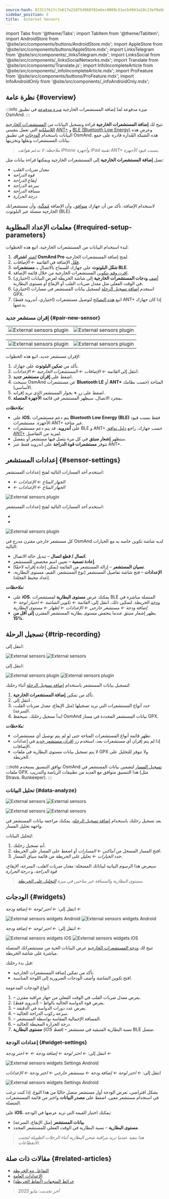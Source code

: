 ```yaml
---
source-hash: 82311f61fc7e617e22d754968f02e6ec8009c51ecb4943a18c23ef0a9d897cfd
sidebar_position: 5
title:  External Sensors
---
```

import Tabs from '@theme/Tabs';
import TabItem from '@theme/TabItem';
import AndroidStore from '@site/src/components/buttons/AndroidStore.mdx';
import AppleStore from '@site/src/components/buttons/AppleStore.mdx';
import LinksTelegram from '@site/src/components/_linksTelegram.mdx';
import LinksSocial from '@site/src/components/_linksSocialNetworks.mdx';
import Translate from '@site/src/components/Translate.js';
import InfoIncompleteArticle from '@site/src/components/_infoIncompleteArticle.mdx';
import ProFeature from '@site/src/components/buttons/ProFeature.mdx';
import InfoAndroidOnly from '@site/src/components/_infoAndroidOnly.mdx';



## نظرة عامة {#overview}

:::info ميزة مدفوعة
تُعدّ إضافة المستشعرات الخارجية [ميزة مدفوعة](../purchases/index.md) في تطبيق OsmAnd.
:::

تتيح لك **إضافة المستشعرات الخارجية** قراءة وتسجيل البيانات من [المستشعرات الخارجية اللاسلكية](https://en.wikipedia.org/wiki/Wireless_sensor_network) التي تعمل بتقنيتي [ANT+](https://en.wikipedia.org/wiki/ANT_(network)) و [BLE (Bluetooth Low Energy)](https://en.wikipedia.org/wiki/Bluetooth_Low_Energy) وعرض هذه البيانات باستخدام [الودجات](#widgets) في تطبيق OsmAnd. هذه الشبكة المُدارة قادرة على جمع بيانات المستشعرات ونقلها وتخزينها.

> *ملاحظة: لا تدعم هواتف iPhone وأجهزة iPad تقنية ANT+ بسبب قيود الأجهزة.*

تصل **إضافة المستشعرات الخارجية** إلى المستشعرات الخارجية ويمكنها قراءة بيانات مثل:

- *معدل ضربات القلب*
- *قوة الدراجة*
- *إيقاع الدراجة*
- *سرعة الدراجة*
- *مسافة الدراجة*
- *درجة الحرارة*

لاستخدام الإضافة، تأكد من أن جهازك [متوافق](#pair-new-sensor)، وأن الإضافة [مُمكّنة](../plugins/#enable--disable)، وأن مستشعراتك الخارجية متصلة عبر البلوتوث (BLE).


## معلمات الإعداد المطلوبة {#required-setup-parameters}

لبدء استخدام البيانات من المستشعرات الخارجية، اتبع هذه الخطوات:

1. [اشترِ](../purchases/) **اشتراك OsmAnd Pro** لفتح إضافة المستشعرات الخارجية.
2. [فعّل](../plugins/#enable--disable) الإضافة في *القائمة ← الإضافات*.
3. **شغّل البلوتوث** على جهازك للسماح بالاتصال بـ **مستشعرات BLE**.
4. [اقرن وقم بتكوين](#pair-new-sensor) المستشعرات الخارجية من خلال قائمة الإضافة.
5. (اختياري) [أضف](#widgets) **ودجات المستشعرات الخارجية** إلى شاشة الخريطة لعرض البيانات في الوقت الفعلي مثل معدل ضربات القلب أو الإيقاع أو مستوى البطارية.
6. (اختياري) استخدم [إضافة تسجيل الرحلة](../plugins/trip-recording.md) لتسجيل بيانات المستشعر في مسارات GPX.
7. (اختياري، أندرويد فقط) اتبع [هذه النصائح](https://www.thisisant.com/consumer/ant-101/ant-in-phones) لتوصيل مستشعرات ANT+ إذا كان جهازك يدعمها.


### إقران مستشعر جديد {#pair-new-sensor}

<Tabs groupId="operating-systems" queryString="current-os">

<TabItem value="android" label="أندرويد">

| | |
| --- | --- |
| ![External sensors plugin](@site/static/img/plugins/sensors/external_sensors_pair_sensors_1.png) | ![External sensors plugin](@site/static/img/plugins/sensors/external_sensors_pair_sensors_2.png) |

</TabItem>

<TabItem value="ios" label="iOS">

| | |
| --- | --- |
| ![External sensors plugin](@site/static/img/plugins/sensors/external_sensors_first_start_ios.png) | ![External sensors plugin](@site/static/img/plugins/sensors/external_sensors_bluetooth_turned_off_ios.png) |

</TabItem>

</Tabs>

لإقران مستشعر جديد، اتبع هذه الخطوات:

1. تأكد من **تمكين البلوتوث** على جهازك.
2. انتقل إلى *القائمة ← الإضافات ← المستشعرات الخارجية ← الإعدادات*.
3. اضغط على **إقران مستشعر جديد**.
4. سيبحث OsmAnd عن مستشعرات **Bluetooth LE** أو **ANT+** المتاحة (حسب نظامك الأساسي).
5. اضغط على زر **+** بجوار المستشعر الذي تريد إقرانه.
6. بمجرد الاتصال، سيظهر المستشعر في قائمة **الأجهزة المتصلة**.

***ملاحظات:***

- على **iOS**، يتم دعم مستشعرات **Bluetooth Low Energy (BLE)** فقط بسبب قيود الأجهزة. مستشعرات ANT+ غير متاحة.
- على **أندرويد**، قد يتم دعم مستشعرات BLE و ANT+ حسب جهازك. راجع [دليل توافق ANT+](https://www.thisisant.com/consumer/ant-101/ant-in-phones) لمزيد من التفاصيل.
- ستظهر **إشعار منبثق** في كل مرة يتصل فيها مستشعر أو ينفصل.
- تتوفر **مستشعرات قوة الدراجة** على أندرويد فقط عبر ANT+.


## إعدادات المستشعر {#sensor-settings}

<Tabs groupId="operating-systems" queryString="current-os">

<TabItem value="android" label="أندرويد">

استخدم أحد المسارات التالية لفتح إعدادات المستشعر:

- *<Translate android="true" ids="shared_string_menu,plugin_settings,external_sensors_plugin_name"/> ← الجهاز المتاح ← الإعدادات*
- *<Translate android="true" ids="shared_string_menu,configure_profile,plugins_settings,external_sensors_plugin_name"/> ← الجهاز المتاح ← الإعدادات*

![External sensors plugin](@site/static/img/plugins/sensors/external_sensors_sett_sensors_andr.png)

</TabItem>

<TabItem value="ios" label="iOS">

استخدم أحد المسارات التالية لفتح إعدادات المستشعر:

- *<Translate ios="true" ids="shared_string_menu,plugins_menu_group,external_sensors_plugin_name"/>*
- *<Translate ios="true" ids="shared_string_menu,shared_string_settings,selected_profile,plugins_menu_group,external_sensors_plugin_name"/>*

![External sensors plugin](@site/static/img/plugins/sensors/external_sensors_sett_sensors_ios.png)

</TabItem>

</Tabs>

كل مستشعر خارجي مقترن مدرج في OsmAnd لديه شاشة تكوين خاصة به مع الخيارات التالية:

- **اتصال / قطع اتصال** – تبديل حالة الاتصال.
- **إعادة تسمية** – تعيين اسم مخصص للمستشعر.
- **نسيان المستشعر** – إزالة المستشعر من القائمة (يمكن إعادة إقرانه لاحقًا).
- **الإعدادات** – فتح شاشة تفاصيل المستشعر (نوع المستشعر، القيم، مستوى البطارية، إعداد محيط العجلة).

***ملاحظات:***

- على **iOS**، يمكنك عرض **مستوى البطارية** لمستشعرات BLE المتصلة مباشرة في [ودجة](#widgets) الخريطة. لتمكين ذلك، انتقل إلى: *القائمة ← تكوين الشاشة ← اختيار لوحة ← إضافة ودجة ← مستشعر خارجي ← الإعدادات ← إظهار ← مستوى البطارية*
- يظهر إشعار منبثق عندما ينخفض مستوى بطارية المستشعر المقترن **إلى أقل من 15%**.


## تسجيل الرحلة {#trip-recording}

<Tabs groupId="operating-systems" queryString="current-os">

<TabItem value="android" label="أندرويد">

انتقل إلى: *<Translate android="true" ids="shared_string_menu,plugins_menu_group,record_plugin_name,shared_string_settings,data_settings,external_sensor_widgets"/>*

![External sensors](@site/static/img/plugins/sensors/external_sensors_trip_recording_1.png) ![External sensors](@site/static/img/plugins/sensors/external_sensors_trip_recording_2.png)

</TabItem>

<TabItem value="ios" label="iOS">

انتقل إلى: *<Translate ios="true" ids="shared_string_menu,plugins_menu_group,record_plugin_name,shared_string_settings,shared_string_external"/>*

![External sensors plugin](@site/static/img/plugins/sensors/external_sensors_pair_sensors_5_ios.png) ![External sensors plugin](@site/static/img/plugins/sensors/external_sensors_pair_sensors_6_ios.png)

</TabItem>

</Tabs>

لتسجيل بيانات المستشعر باستخدام [إضافة تسجيل الرحلة](../plugins/trip-recording.md#recording-settings) أثناء رحلتك:

1. تأكد من تمكين **إضافة المستشعرات الخارجية**.
2. انتقل إلى *<Translate android="true" ids="shared_string_menu,plugins_menu_group,record_plugin_name,shared_string_settings,data_settings,external_sensor_widgets"/>*.
3. حدد أنواع المستشعرات التي تريد تسجيلها (مثل الإيقاع، معدل ضربات القلب، السرعة).
4. ابدأ تسجيل رحلتك. سيحفظ OsmAnd بيانات المستشعر المحددة في مسار GPX.

***ملاحظات:***

- تظهر قائمة أنواع المستشعرات المتاحة حتى لو لم يتم توصيل أي مستشعرات.
- إذا لم يتم إقران أي مستشعرات بعد، استخدم زر [إقران مستشعر جديد](#pair-new-sensor) في إعدادات الإضافات.
- لا يتم تسجيل بيانات مستوى البطارية في ملفات GPX ولا تتوفر للتحليل على الخريطة.

:::note توافق التنسيق
يستخدم OsmAnd [تسجيل المسار](../plugins/trip-recording.md#recorded-gpx-file) لتضمين بيانات المستشعر في ملفات GPX. هذا التنسيق متوافق مع العديد من تطبيقات الرياضة والتدريب (مثل Strava، Runkeeper).
:::


### تحليل البيانات {#data-analyze}

<Tabs groupId="operating-systems" queryString="current-os">

<TabItem value="android" label="أندرويد">

![External sensors](@site/static/img/plugins/sensors/external_sensors_plugin_analyze_3_andr.png) ![External sensors](@site/static/img/plugins/sensors/external_sensors_plugin_analyze_5_andr.png)

</TabItem>

<TabItem value="ios" label="iOS">

![External sensors](@site/static/img/plugins/sensors/external_sensors_plugin_analyze_1_ios.png) ![External sensors](@site/static/img/plugins/sensors/external_sensors_plugin_analyze_3_ios.png)

</TabItem>

</Tabs>

بعد تسجيل رحلتك باستخدام [إضافة تسجيل الرحلة](../plugins/trip-recording.md#recording-settings)، يمكنك مراجعة بيانات المستشعر في واجهة تحليل المسار.

لتحليل البيانات:

1. أنهِ تسجيل رحلتك.
2. افتح المسار المسجل من *أماكني ← المسارات* أو اضغط على المسار على الخريطة.
3. حدد *الخيارات ← تحليل على الخريطة* من قائمة سياق المسار.

سيعرض هذا الرسوم البيانية لبياناتك المسجلة: *معدل ضربات القلب*، *السرعة*، *الإيقاع*، *قوة الدراجة*، و *درجة الحرارة*

> *مستوى البطارية والمسافة غير متاحين في ميزة [التحليل على الخريطة](../map/tracks/index.md#analyze-track-on-map).*


## الودجات {#widgets}

<Tabs groupId="operating-systems" queryString="current-os">

<TabItem value="android" label="أندرويد">

انتقل إلى: *<Translate android="true" ids="shared_string_menu,map_widget_config,shared_string_widgets"/> ← اختر لوحة ← إضافة ودجة ← <Translate android="true" ids="external_sensor_widgets"/>*

![External sensors widgets Android](@site/static/img/plugins/sensors/external-sensors-plugin-wid_1_andr.png) ![External sensors widgets Android](@site/static/img/plugins/sensors/external-sensors-plugin-wid2.png)

</TabItem>

<TabItem value="ios" label="iOS">

انتقل إلى: *<Translate ios="true" ids="shared_string_menu,layer_map_appearance,shared_string_widgets"/> ← اختر لوحة ← إضافة ودجة ← <Translate ios="true" ids="external_sensors_plugin_name"/>*

![External sensors widgets iOS](@site/static/img/plugins/sensors/external_sens_widg_1_ios.png) ![External sensors widgets iOS](@site/static/img/plugins/sensors/external_sens_widg_3_ios.png)

</TabItem>

</Tabs>

تتيح لك [ودجة المستشعرات الخارجية](../widgets/info-widgets.md#external-sensors-widgets) عرض البيانات الحية من مستشعراتك المتصلة مباشرة على شاشة الخريطة.

قبل بدء رحلتك:

- تأكد من تمكين إضافة المستشعرات الخارجية.
- افتح *تكوين الشاشة* وأضف الودجات الضرورية إلى اللوحة المناسبة.

أنواع الودجات المدعومة:

1. **<Translate android="true" ids="map_widget_ant_heart_rate"/>** – يعرض معدل ضربات القلب في الوقت الفعلي من جهاز مراقبة مقترن.
2. **<Translate android="true" ids="map_widget_ant_bicycle_power"/>** (*أندرويد فقط*) – يعرض قوة الدواسة الحالية بالواط.
3. **<Translate android="true" ids="map_widget_ant_bicycle_cadence"/>** – يعرض عدد دورات الدواسة في الدقيقة.
4. **<Translate android="true" ids="map_widget_ant_bicycle_speed"/>** – سرعة ركوب الدراجة الحالية.
5. **<Translate android="true" ids="map_widget_ant_bicycle_dist"/>** – المسافة الإجمالية المقاسة بواسطة المستشعر.
6. **<Translate android="true" ids="external_device_characteristic_temperature"/>** – درجة الحرارة المحيطة الحالية.
7. **مستوى البطارية** (*iOS فقط*) – نسبة البطارية المتبقية في مستشعر BLE متصل.


### إعدادات الودجة {#widget-settings}

<Tabs groupId="operating-systems" queryString="current-os">

<TabItem value="android" label="أندرويد">

انتقل إلى: *<Translate android="true" ids="shared_string_menu,map_widget_config,shared_string_widgets"/> ← اختر لوحة ← إضافة ودجة ← <Translate android="true" ids="external_sensor_widgets"/> ← اختر ودجة ← <Translate android="true" ids="shared_string_settings"/>*

![External sensors widgets Settings Android](@site/static/img/plugins/sensors/external-sensors-widget-settings-android.png)

</TabItem>

<TabItem value="ios" label="iOS">

انتقل إلى: *<Translate ios="true" ids="shared_string_menu,layer_map_appearance,shared_string_widgets"/> ← اختر لوحة ← إضافة ودجة ← مستشعر خارجي ← اختر ودجة ← الإعدادات*

![External sensors widgets Settings Android](@site/static/img/plugins/sensors/external-sensors-widget-settings-ios.png)

</TabItem>

</Tabs>

بشكل افتراضي، تعرض الودجة أول مستشعر متصل حاليًا من هذا النوع. إذا كنت ترغب في استخدام مستشعر معين، اضغط على **مصدر البيانات** واختر من قائمة المستشعرات المتصلة.

على **iOS**، يمكنك اختيار القيمة التي تريد عرضها في الودجة:

- **بيانات المستشعر** (مثل الإيقاع، السرعة).
- **مستوى البطارية** – نسبة البطارية في الوقت الفعلي للمستشعر المحدد.

> *هذا مفيد عندما تريد مراقبة شحن البطارية أثناء الرحلات الطويلة لتجنب الانقطاعات.*


## مقالات ذات صلة {#related-articles}

- [التفاعل مع الخريطة](../../user/map/interact-with-map.md)
- [الإعدادات العامة](../../user/personal/global-settings.md)
- [خرائط المتجهات (أنماط الخريطة)](../../user/map/vector-maps.md)

> *آخر تحديث: مايو 2025*
